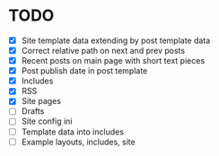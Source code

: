 # TODO

* [x] Site template data extending by post template data
* [x] Correct relative path on next and prev posts
* [x] Recent posts on main page with short text pieces
* [x] Post publish date in post template
* [x] Includes
* [x] RSS
* [x] Site pages
* [ ] Drafts
* [ ] Site config ini
* [ ] Template data into includes
* [ ] Example layouts, includes, site
